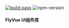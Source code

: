 [![build pass](https://travis-ci.org/shenfeng1945/FlyVue.svg?branch=master)](https://travis-ci.org/shenfeng1945/FlyVue)
![npm-version](https://img.shields.io/npm/v/fly-ui-vue.svg)

#### FlyVue UI组件库
